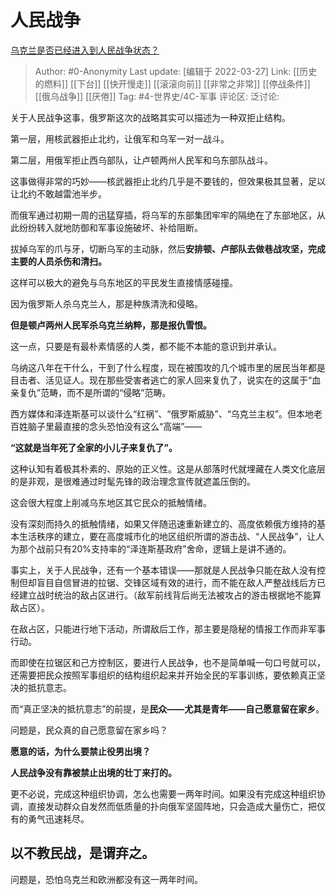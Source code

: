 # 人民战争
[乌克兰是否已经进入到人民战争状态？](https://www.zhihu.com/question/521887700/answer/2409476467)

> Author: #0-Anonymity
> Last update: [编辑于 2022-03-27]
> Link: [[历史的燃料]] [[下台]] [[快开慢走]] [[滚滚向前]] [[非常之非常]] [[停战条件]] [[俄乌战争]] [[厌倦]]
> Tag: #4-世界史/4C-军事
> 评论区:
> 泛讨论:

关于人民战争这事，俄罗斯这次的战略其实可以描述为一种双拒止结构。

第一层，用核武器拒止北约，让俄军和乌军一对一战斗。

第二层，用俄军拒止西乌部队，让卢顿两州人民军和乌东部队战斗。

这事做得非常的巧妙——核武器拒止北约几乎是不要钱的，但效果极其显著，足以让北约不敢越雷池半步。

而俄军通过初期一周的迅猛穿插，将乌军的东部集团牢牢的隔绝在了东部地区，从此纷纷转入就地防御和军事设施破坏、补给阻断。

拔掉乌军的爪与牙，切断乌军的主动脉，然后**安排顿、卢部队去做巷战攻坚，完成主要的人员杀伤和清扫。**

这样可以极大的避免与乌东地区的平民发生直接情感碰撞。

因为俄罗斯人杀乌克兰人，那是种族清洗和侵略。

**但是顿卢两州人民军杀乌克兰纳粹，那是报仇雪恨。**

这一点，只要是有最朴素情感的人类，都不能不本能的意识到并承认。

乌纳这八年在干什么，干到了什么程度，现在被围攻的几个城市里的居民当年都是目击者、活见证人。现在那些受害者逃亡的家人回来复仇了，说实在的这属于“血亲复仇”范畴，而不是所谓的“侵略”范畴。

西方媒体和泽连斯基可以谈什么“红祸”、“俄罗斯威胁”、“乌克兰主权”。但本地老百姓脑子里最直接的念头恐怕没有这么“高端”——

**“这就是当年死了全家的小儿子来复仇了”。**

这种认知有着极其朴素的、原始的正义性。这是从部落时代就埋藏在人类文化底层的是非观，是很难通过时髦先锋的政治理念宣传就遮盖压倒的。

这会很大程度上削减乌东地区其它民众的抵触情绪。

没有深刻而持久的抵触情绪，如果又伴随迅速重新建立的、高度依赖俄方维持的基本生活秩序的建立，要在高度城市化的地区组织所谓的游击战、“人民战争”，让人为那个战前只有20%支持率的“泽连斯基政府”舍命，逻辑上是讲不通的。

事实上，关于人民战争，还有一个基本错误——那就是人民战争只能在敌人没有控制但却盲目自信冒进的拉锯、交锋区域有效的进行，而不能在敌人严整战线后方已经建立战时统治的敌占区进行。（敌军前线背后尚无法被攻占的游击根据地不能算敌占区）。

在敌占区，只能进行地下活动，所谓敌后工作，那主要是隐秘的情报工作而非军事行动。

而即使在拉锯区和己方控制区，要进行人民战争，也不是简单喊一句口号就可以，还需要把民众按照军事组织的结构组织起来并开始全民的军事训练，要依赖真正坚决的抵抗意志。

而“真正坚决的抵抗意志”的前提，是**民众——尤其是青年——自己愿意留在家乡**。

问题是，民众真的自己愿意留在家乡吗？

**愿意的话，为什么要禁止役男出境？**

**人民战争没有靠被禁止出境的壮丁来打的。**

更不必说，完成这种组织协调，怎么也需要一两年时间。如果没有完成这种组织协调，直接发动群众自发然而低质量的扑向俄军坚固阵地，只会造成大量伤亡，把仅有的勇气迅速耗尽。

## 以不教民战，是谓弃之。

问题是，恐怕乌克兰和欧洲都没有这一两年时间。

